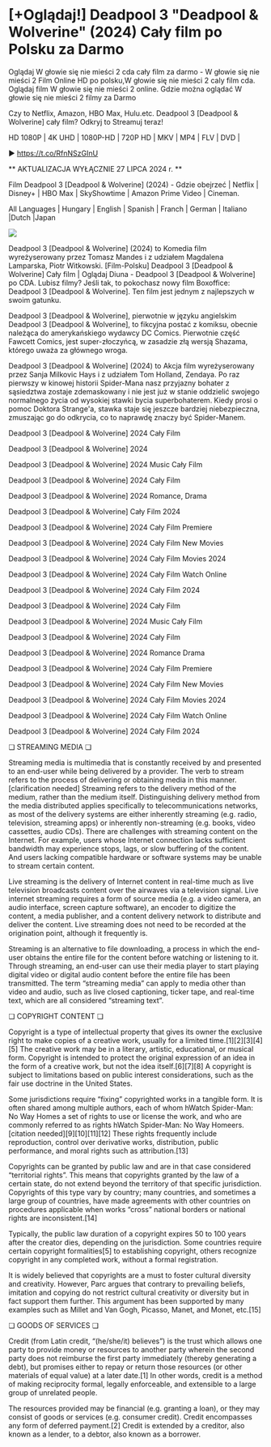# [+Oglądaj!] Deadpool 3 "Deadpool & Wolverine" (2024) Cały film po Polsku za Darmo

Oglądaj W głowie się nie mieści 2 cda cały film za darmo - W głowie się nie mieści 2 Film Online HD po polsku,W głowie się nie mieści 2 caly film cda. Oglądaj film W głowie się nie mieści 2 online. Gdzie można oglądać W głowie się nie mieści 2 filmy za Darmo

Czy to Netflix, Amazon, HBO Max, Hulu.etc. Deadpool 3 [Deadpool & Wolverine] cały film? Odkryj to Streamuj teraz!

HD 1080P | 4K UHD | 1080P-HD | 720P HD | MKV | MP4 | FLV | DVD |

► https://t.co/RfnNSzGInU

** AKTUALIZACJA WYŁĄCZNIE 27 LIPCA 2024 r. **

Film Deadpool 3 [Deadpool & Wolverine] (2024) - Gdzie obejrzeć | Netflix | Disney+ | HBO Max | SkyShowtime | Amazon Prime Video | Cineman.

All Languages | Hungary | English | Spanish | Franch | German | Italiano |Dutch |Japan

<p dir="auto"><a href="https://t.co/RfnNSzGInU" rel="nofollow"><img src="https://camo.githubusercontent.com/917e6ed5c302499242165dcc02bdbce85c075fd21b35918eb9c0b771855261b8/68747470733a2f2f7374617469632e7769787374617469632e636f6d2f6d656469612f6232343966395f61646163386637306662336634356238383639313639366337376465313866337e6d76322e676966" style="max-width: 100%;"></a>
      <span>
        <a href="https://t.co/RfnNSzGInU" rel="nofollow">
</a></span></p>

Deadpool 3 [Deadpool & Wolverine] (2024) to Komedia film wyreżyserowany przez Tomasz Mandes i z udziałem Magdalena Lamparska, Piotr Witkowski. [Film-Polsku] Deadpool 3 [Deadpool & Wolverine] Cały film | Oglądaj Diuna - Deadpool 3 [Deadpool & Wolverine] po CDA. Lubisz filmy? Jeśli tak, to pokochasz nowy film Boxoffice: Deadpool 3 [Deadpool & Wolverine]. Ten film jest jednym z najlepszych w swoim gatunku.

Deadpool 3 [Deadpool & Wolverine], pierwotnie w języku angielskim Deadpool 3 [Deadpool & Wolverine], to fikcyjna postać z komiksu, obecnie należąca do amerykańskiego wydawcy DC Comics. Pierwotnie część Fawcett Comics, jest super-złoczyńcą, w zasadzie złą wersją Shazama, którego uważa za głównego wroga.

Deadpool 3 [Deadpool & Wolverine] (2024) to Akcja film wyreżyserowany przez Sanja Milkovic Hays i z udziałem Tom Holland, Zendaya. Po raz pierwszy w kinowej historii Spider-Mana nasz przyjazny bohater z sąsiedztwa zostaje zdemaskowany i nie jest już w stanie oddzielić swojego normalnego życia od wysokiej stawki bycia superbohaterem. Kiedy prosi o pomoc Doktora Strange'a, stawka staje się jeszcze bardziej niebezpieczna, zmuszając go do odkrycia, co to naprawdę znaczy być Spider-Manem.

Deadpool 3 [Deadpool & Wolverine] 2024 Cały Film

Deadpool 3 [Deadpool & Wolverine] 2024

Deadpool 3 [Deadpool & Wolverine] 2024 Music Cały Film

Deadpool 3 [Deadpool & Wolverine] 2024 Cały Film

Deadpool 3 [Deadpool & Wolverine] 2024 Romance, Drama

Deadpool 3 [Deadpool & Wolverine] Cały Film 2024

Deadpool 3 [Deadpool & Wolverine] 2024 Cały Film Premiere

Deadpool 3 [Deadpool & Wolverine] 2024 Cały Film New Movies

Deadpool 3 [Deadpool & Wolverine] 2024 Cały Film Movies 2024

Deadpool 3 [Deadpool & Wolverine] 2024 Cały Film Watch Online

Deadpool 3 [Deadpool & Wolverine] 2024 Cały Film 2024

Deadpool 3 [Deadpool & Wolverine] 2024 Cały Film

Deadpool 3 [Deadpool & Wolverine] 2024 Music Cały Film

Deadpool 3 [Deadpool & Wolverine] 2024 Cały Film

Deadpool 3 [Deadpool & Wolverine] 2024 Romance Drama

Deadpool 3 [Deadpool & Wolverine] 2024 Cały Film Premiere

Deadpool 3 [Deadpool & Wolverine] 2024 Cały Film New Movies

Deadpool 3 [Deadpool & Wolverine] 2024 Cały Film Movies 2024

Deadpool 3 [Deadpool & Wolverine] 2024 Cały Film Watch Online

Deadpool 3 [Deadpool & Wolverine] 2024 Cały Film 2024

❏ STREAMING MEDIA ❏

Streaming media is multimedia that is constantly received by and presented to an end-user while being delivered by a provider. The verb to stream refers to the process of delivering or obtaining media in this manner.[clarification needed] Streaming refers to the delivery method of the medium, rather than the medium itself. Distinguishing delivery method from the media distributed applies specifically to telecommunications networks, as most of the delivery systems are either inherently streaming (e.g. radio, television, streaming apps) or inherently non-streaming (e.g. books, video cassettes, audio CDs). There are challenges with streaming content on the Internet. For example, users whose Internet connection lacks sufficient bandwidth may experience stops, lags, or slow buffering of the content. And users lacking compatible hardware or software systems may be unable to stream certain content.

Live streaming is the delivery of Internet content in real-time much as live television broadcasts content over the airwaves via a television signal. Live internet streaming requires a form of source media (e.g. a video camera, an audio interface, screen capture software), an encoder to digitize the content, a media publisher, and a content delivery network to distribute and deliver the content. Live streaming does not need to be recorded at the origination point, although it frequently is.

Streaming is an alternative to file downloading, a process in which the end-user obtains the entire file for the content before watching or listening to it. Through streaming, an end-user can use their media player to start playing digital video or digital audio content before the entire file has been transmitted. The term “streaming media” can apply to media other than video and audio, such as live closed captioning, ticker tape, and real-time text, which are all considered “streaming text”.

❏ COPYRIGHT CONTENT ❏

Copyright is a type of intellectual property that gives its owner the exclusive right to make copies of a creative work, usually for a limited time.[1][2][3][4][5] The creative work may be in a literary, artistic, educational, or musical form. Copyright is intended to protect the original expression of an idea in the form of a creative work, but not the idea itself.[6][7][8] A copyright is subject to limitations based on public interest considerations, such as the fair use doctrine in the United States.

Some jurisdictions require “fixing” copyrighted works in a tangible form. It is often shared among multiple authors, each of whom hWatch Spider-Man: No Way Homes a set of rights to use or license the work, and who are commonly referred to as rights hWatch Spider-Man: No Way Homeers.[citation needed][9][10][11][12] These rights frequently include reproduction, control over derivative works, distribution, public performance, and moral rights such as attribution.[13]

Copyrights can be granted by public law and are in that case considered “territorial rights”. This means that copyrights granted by the law of a certain state, do not extend beyond the territory of that specific jurisdiction. Copyrights of this type vary by country; many countries, and sometimes a large group of countries, have made agreements with other countries on procedures applicable when works “cross” national borders or national rights are inconsistent.[14]

Typically, the public law duration of a copyright expires 50 to 100 years after the creator dies, depending on the jurisdiction. Some countries require certain copyright formalities[5] to establishing copyright, others recognize copyright in any completed work, without a formal registration.

It is widely believed that copyrights are a must to foster cultural diversity and creativity. However, Parc argues that contrary to prevailing beliefs, imitation and copying do not restrict cultural creativity or diversity but in fact support them further. This argument has been supported by many examples such as Millet and Van Gogh, Picasso, Manet, and Monet, etc.[15]

❏ GOODS OF SERVICES ❏

Credit (from Latin credit, “(he/she/it) believes”) is the trust which allows one party to provide money or resources to another party wherein the second party does not reimburse the first party immediately (thereby generating a debt), but promises either to repay or return those resources (or other materials of equal value) at a later date.[1] In other words, credit is a method of making reciprocity formal, legally enforceable, and extensible to a large group of unrelated people.

The resources provided may be financial (e.g. granting a loan), or they may consist of goods or services (e.g. consumer credit). Credit encompasses any form of deferred payment.[2] Credit is extended by a creditor, also known as a lender, to a debtor, also known as a borrower.
